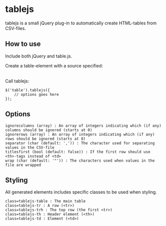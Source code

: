 tablejs
=======

tablejs is a small jQuery plug-in to automatically create HTML-tables from CSV-files.

How to use
----------

Include both jQuery and table.js.

Create a table-element with a source specified: <table src="values.csv"></table>

Call tablejs:

    $('table').tablejs({
        // options goes here
    });


Options
-------

    ignorecolumns (array) : An array of integers indicating which (if any) columns should be ignored (starts at 0)
    ignorerows (array) : An array of integers indicating which (if any) rows should be ignored (starts at 0)
    separator (char (default: ',')) : The character used for separating values in the CSV-file
    titlesfirst (bool (default: false)) : If the first row should use <th>-tags instead of <td>
    wrap (char (default: '"')) : The characters used when values in the file are wrapped


Styling
-------

All generated elements includes specific classes to be used when styling.

    class=tablejs-table : The main table
    class=tablejs-tr : A row (<tr>)
    class=tablejs-trh : The top row (the first <tr>)
    class=tablejs-th : Header element (<th>)
    class=tablejs-td : Element (<td>)
